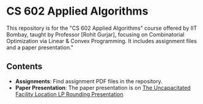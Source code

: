 # CS 602 Applied Algorithms

This repository is for the "CS 602 Applied Algorithms" course offered by IIT Bombay, taught by Professor [Rohit Gurjar], focusing on Combinatorial Optimization via Linear & Convex Programming. It includes assignment files and a paper presentation."

## Contents

- **Assignments**: Find assignment PDF files in the repository.
- **Paper Presentation**: The paper presentation is on [The Uncapacitated Facility Location LP Rounding Presentation](https://github.com/mlspragna/Applied-Algorithms/blob/main/Paper%20presentation.pptx)
